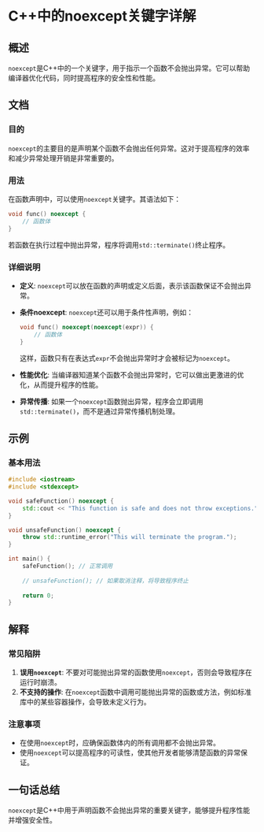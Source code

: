 <!--
Meta Description: # C++中的noexcept关键字详解 ## 概述 `noexcept`是C++中的一个关键字，用于指示一个函数不会抛出异常。它可以帮助编译器优化代码，同时提高程序的安全性和性能。 ## 文档 ### 目的 `noexcept`的主要目的是声明某个函数不会抛出任何异常。这对于提高程序的效率和减少异...
Meta Keywords: noexcept, std, void, cpp, terminate
-->

# C++中的noexcept关键字详解

## 概述
`noexcept`是C++中的一个关键字，用于指示一个函数不会抛出异常。它可以帮助编译器优化代码，同时提高程序的安全性和性能。

## 文档
### 目的
`noexcept`的主要目的是声明某个函数不会抛出任何异常。这对于提高程序的效率和减少异常处理开销是非常重要的。

### 用法
在函数声明中，可以使用`noexcept`关键字。其语法如下：

```cpp
void func() noexcept {
    // 函数体
}
```

若函数在执行过程中抛出异常，程序将调用`std::terminate()`终止程序。

### 详细说明
- **定义**: `noexcept`可以放在函数的声明或定义后面，表示该函数保证不会抛出异常。
- **条件noexcept**: `noexcept`还可以用于条件性声明，例如：
  
  ```cpp
  void func() noexcept(noexcept(expr)) {
      // 函数体
  }
  ```
  这样，函数只有在表达式`expr`不会抛出异常时才会被标记为`noexcept`。

- **性能优化**: 当编译器知道某个函数不会抛出异常时，它可以做出更激进的优化，从而提升程序的性能。
- **异常传播**: 如果一个`noexcept`函数抛出异常，程序会立即调用`std::terminate()`，而不是通过异常传播机制处理。

## 示例
### 基本用法

```cpp
#include <iostream>
#include <stdexcept>

void safeFunction() noexcept {
    std::cout << "This function is safe and does not throw exceptions." << std::endl;
}

void unsafeFunction() noexcept {
    throw std::runtime_error("This will terminate the program.");
}

int main() {
    safeFunction(); // 正常调用
    
    // unsafeFunction(); // 如果取消注释，将导致程序终止
    
    return 0;
}
```

## 解释
### 常见陷阱
1. **误用`noexcept`**: 不要对可能抛出异常的函数使用`noexcept`，否则会导致程序在运行时崩溃。
2. **不支持的操作**: 在`noexcept`函数中调用可能抛出异常的函数或方法，例如标准库中的某些容器操作，会导致未定义行为。

### 注意事项
- 在使用`noexcept`时，应确保函数体内的所有调用都不会抛出异常。
- 使用`noexcept`可以提高程序的可读性，使其他开发者能够清楚函数的异常保证。

## 一句话总结
`noexcept`是C++中用于声明函数不会抛出异常的重要关键字，能够提升程序性能并增强安全性。